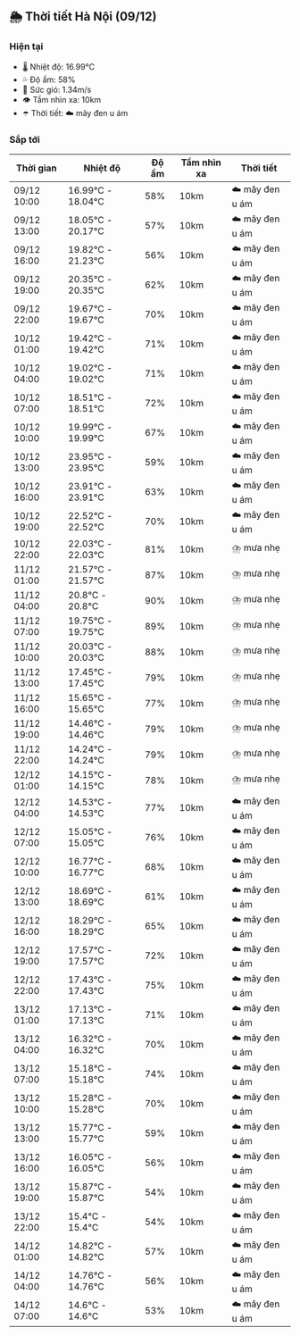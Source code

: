 ## 🌦️ Thời tiết Hà Nội (09/12)

### Hiện tại

- 🌡️ Nhiệt độ: 16.99℃
- 💦 Độ ẩm: 58%
- 💨 Sức gió: 1.34m/s
- 👁️ Tầm nhìn xa: 10km
- ☂️ Thời tiết: ☁️ mây đen u ám

### Sắp tới

| Thời gian | Nhiệt độ | Độ ẩm | Tầm nhìn xa | Thời tiết |
| --- | --- | --- | --- | --- |
| 09/12 10:00 | 16.99℃ - 18.04℃ | 58% | 10km | ☁️ mây đen u ám |
| 09/12 13:00 | 18.05℃ - 20.17℃ | 57% | 10km | ☁️ mây đen u ám |
| 09/12 16:00 | 19.82℃ - 21.23℃ | 56% | 10km | ☁️ mây đen u ám |
| 09/12 19:00 | 20.35℃ - 20.35℃ | 62% | 10km | ☁️ mây đen u ám |
| 09/12 22:00 | 19.67℃ - 19.67℃ | 70% | 10km | ☁️ mây đen u ám |
| 10/12 01:00 | 19.42℃ - 19.42℃ | 71% | 10km | ☁️ mây đen u ám |
| 10/12 04:00 | 19.02℃ - 19.02℃ | 71% | 10km | ☁️ mây đen u ám |
| 10/12 07:00 | 18.51℃ - 18.51℃ | 72% | 10km | ☁️ mây đen u ám |
| 10/12 10:00 | 19.99℃ - 19.99℃ | 67% | 10km | ☁️ mây đen u ám |
| 10/12 13:00 | 23.95℃ - 23.95℃ | 59% | 10km | ☁️ mây đen u ám |
| 10/12 16:00 | 23.91℃ - 23.91℃ | 63% | 10km | ☁️ mây đen u ám |
| 10/12 19:00 | 22.52℃ - 22.52℃ | 70% | 10km | ☁️ mây đen u ám |
| 10/12 22:00 | 22.03℃ - 22.03℃ | 81% | 10km | ⛈️ mưa nhẹ |
| 11/12 01:00 | 21.57℃ - 21.57℃ | 87% | 10km | ⛈️ mưa nhẹ |
| 11/12 04:00 | 20.8℃ - 20.8℃ | 90% | 10km | ⛈️ mưa nhẹ |
| 11/12 07:00 | 19.75℃ - 19.75℃ | 89% | 10km | ⛈️ mưa nhẹ |
| 11/12 10:00 | 20.03℃ - 20.03℃ | 88% | 10km | ⛈️ mưa nhẹ |
| 11/12 13:00 | 17.45℃ - 17.45℃ | 79% | 10km | ⛈️ mưa nhẹ |
| 11/12 16:00 | 15.65℃ - 15.65℃ | 77% | 10km | ⛈️ mưa nhẹ |
| 11/12 19:00 | 14.46℃ - 14.46℃ | 79% | 10km | ⛈️ mưa nhẹ |
| 11/12 22:00 | 14.24℃ - 14.24℃ | 79% | 10km | ⛈️ mưa nhẹ |
| 12/12 01:00 | 14.15℃ - 14.15℃ | 78% | 10km | ⛈️ mưa nhẹ |
| 12/12 04:00 | 14.53℃ - 14.53℃ | 77% | 10km | ☁️ mây đen u ám |
| 12/12 07:00 | 15.05℃ - 15.05℃ | 76% | 10km | ☁️ mây đen u ám |
| 12/12 10:00 | 16.77℃ - 16.77℃ | 68% | 10km | ☁️ mây đen u ám |
| 12/12 13:00 | 18.69℃ - 18.69℃ | 61% | 10km | ☁️ mây đen u ám |
| 12/12 16:00 | 18.29℃ - 18.29℃ | 65% | 10km | ☁️ mây đen u ám |
| 12/12 19:00 | 17.57℃ - 17.57℃ | 72% | 10km | ☁️ mây đen u ám |
| 12/12 22:00 | 17.43℃ - 17.43℃ | 75% | 10km | ☁️ mây đen u ám |
| 13/12 01:00 | 17.13℃ - 17.13℃ | 71% | 10km | ☁️ mây đen u ám |
| 13/12 04:00 | 16.32℃ - 16.32℃ | 70% | 10km | ☁️ mây đen u ám |
| 13/12 07:00 | 15.18℃ - 15.18℃ | 74% | 10km | ☁️ mây đen u ám |
| 13/12 10:00 | 15.28℃ - 15.28℃ | 70% | 10km | ☁️ mây đen u ám |
| 13/12 13:00 | 15.77℃ - 15.77℃ | 59% | 10km | ☁️ mây đen u ám |
| 13/12 16:00 | 16.05℃ - 16.05℃ | 56% | 10km | ☁️ mây đen u ám |
| 13/12 19:00 | 15.87℃ - 15.87℃ | 54% | 10km | ☁️ mây đen u ám |
| 13/12 22:00 | 15.4℃ - 15.4℃ | 54% | 10km | ☁️ mây đen u ám |
| 14/12 01:00 | 14.82℃ - 14.82℃ | 57% | 10km | ☁️ mây đen u ám |
| 14/12 04:00 | 14.76℃ - 14.76℃ | 56% | 10km | ☁️ mây đen u ám |
| 14/12 07:00 | 14.6℃ - 14.6℃ | 53% | 10km | ☁️ mây đen u ám |
